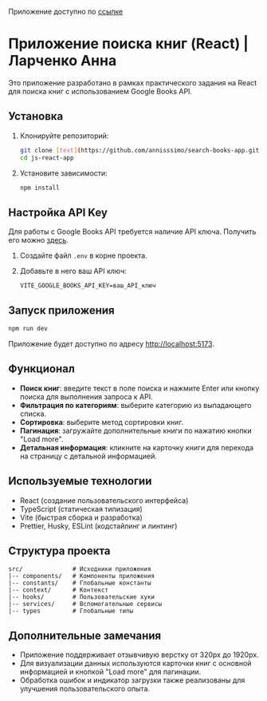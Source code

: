 Приложение доступно по [ссылке](https://annisssimo.github.io/search-books-app/)

# Приложение поиска книг (React) | Ларченко Анна

Это приложение разработано в рамках практического задания на React для поиска книг с использованием Google Books API.

## Установка

1. Клонируйте репозиторий:

   ```bash
   git clone [text](https://github.com/annisssimo/search-books-app.git)
   cd js-react-app
   ```

2. Установите зависимости:

   ```bash
   npm install
   ```

## Настройка API Key

Для работы с Google Books API требуется наличие API ключа. Получить его можно [здесь](https://developers.google.com/books/docs/v1/using#APIKey).

1. Создайте файл `.env` в корне проекта.
2. Добавьте в него ваш API ключ:

   ```env
   VITE_GOOGLE_BOOKS_API_KEY=ваш_API_ключ
   ```

## Запуск приложения

```bash
npm run dev
```

Приложение будет доступно по адресу [http://localhost:5173](http://localhost:5173).

## Функционал

- **Поиск книг**: введите текст в поле поиска и нажмите Enter или кнопку поиска для выполнения запроса к API.
- **Фильтрация по категориям**: выберите категорию из выпадающего списка.
- **Сортировка**: выберите метод сортировки книг.
- **Пагинация**: загружайте дополнительные книги по нажатию кнопки "Load more".
- **Детальная информация**: кликните на карточку книги для перехода на страницу с детальной информацией.

## Используемые технологии

- React (создание пользовательского интерфейса)
- TypeScript (статическая типизация)
- Vite (быстрая сборка и разработка)
- Prettier, Husky, ESLint (кодстайлинг и линтинг)

## Структура проекта

```
src/              # Исходники приложения
|-- components/   # Компоненты приложения
|-- constants/    # Глобальные константы
|-- context/      # Контекст
|-- hooks/        # Пользовательские хуки
|-- services/     # Вспомогательные сервисы
|-- types         # Глобальные типы
```

## Дополнительные замечания

- Приложение поддерживает отзывчивую верстку от 320px до 1920px.
- Для визуализации данных используются карточки книг с основной информацией и кнопкой "Load more" для пагинации.
- Обработка ошибок и индикатор загрузки также реализованы для улучшения пользовательского опыта.
